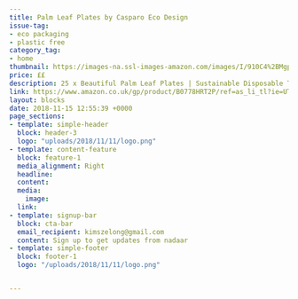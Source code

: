 ```yaml
---
title: Palm Leaf Plates by Casparo Eco Design
issue-tag:
- eco packaging 
- plastic free
category_tag:
- home
thumbnail: https://images-na.ssl-images-amazon.com/images/I/910C4%2BMgpkL._SX679_.jpg
price: ££
description: 25 x Beautiful Palm Leaf Plates | Sustainable Disposable Tableware | 100% Compostable and Biodegradable Wood Plates | Eco-Friendly Party Plates | Casparo Eco Design (25, 10" (25cm))
link: https://www.amazon.co.uk/gp/product/B0778HRT2P/ref=as_li_tl?ie=UTF8&camp=1634&creative=6738&creativeASIN=B0778HRT2P&linkCode=as2&tag=nadaar-21&linkId=7cd00db2b24ab88b5a0ccc79505081d2
layout: blocks
date: 2018-11-15 12:55:39 +0000
page_sections:
- template: simple-header
  block: header-3
  logo: "uploads/2018/11/11/logo.png"
- template: content-feature
  block: feature-1
  media_alignment: Right
  headline: 
  content: 
  media:
    image: 
  link: 
- template: signup-bar
  block: cta-bar
  email_recipient: kimszelong@gmail.com
  content: Sign up to get updates from nadaar
- template: simple-footer
  block: footer-1
  logo: "/uploads/2018/11/11/logo.png"


---
```


